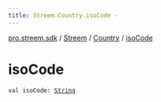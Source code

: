 ```yaml
---
title: Streem.Country.isoCode - 
---
```


[pro.streem.sdk](../../index.html) / [Streem](../index.html) / [Country](index.html) / [isoCode](./iso-code.html)

# isoCode

`val isoCode: `[`String`](https://kotlinlang.org/api/latest/jvm/stdlib/kotlin/-string/index.html)